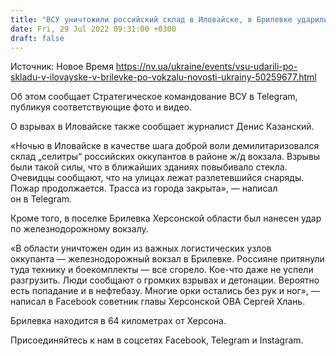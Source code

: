 ```yaml
---
title: "ВСУ уничтожили российский склад в Иловайске, в Брилевке ударили по железнодорожному вокзалу"
date: Fri, 29 Jul 2022 09:31:00 +0300
draft: false
---
```

Источник: Новое Время https://nv.ua/ukraine/events/vsu-udarili-po-skladu-v-ilovayske-v-brilevke-po-vokzalu-novosti-ukrainy-50259677.html


 Об этом сообщает Стратегическое командование ВСУ в Telegram, публикуя соответствующие фото и видео.

О взрывах в Иловайске также сообщает журналист Денис Казанский.

«Ночью в Иловайске в качестве шага доброй воли демилитаризовался склад „селитры“ российских оккупантов в районе ж/д вокзала. Взрывы были такой силы, что в ближайших зданиях повыбивало стекла. Очевидцы сообщают, что на улицах лежат разлетевшийся снаряды. Пожар продолжается. Трасса из города закрыта», — написал он в Telegram.

Кроме того, в поселке Брилевка Херсонской области был нанесен удар по железнодорожному вокзалу.

«В области уничтожен один из важных логистических узлов оккупанта — железнодорожный вокзал в Брилевке. Россияне притянули туда технику и боекомплекты — все сгорело. Кое-что даже не успели разгрузить. Люди сообщают о громких взрывах и детонации. Вероятно есть попадание и в нефтебазу. Многие орки остались без рук и ног», — написал в Facebook советник главы Херсонской ОВА Сергей Хлань.

Брилевка находится в 64 километрах от Херсона.

Присоединяйтесь к нам в соцсетях Facebook, Telegram и Instagram.
